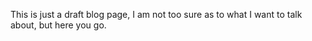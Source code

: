 This is just a draft blog page, I am not too sure as to what I want to talk about, but here you go.
